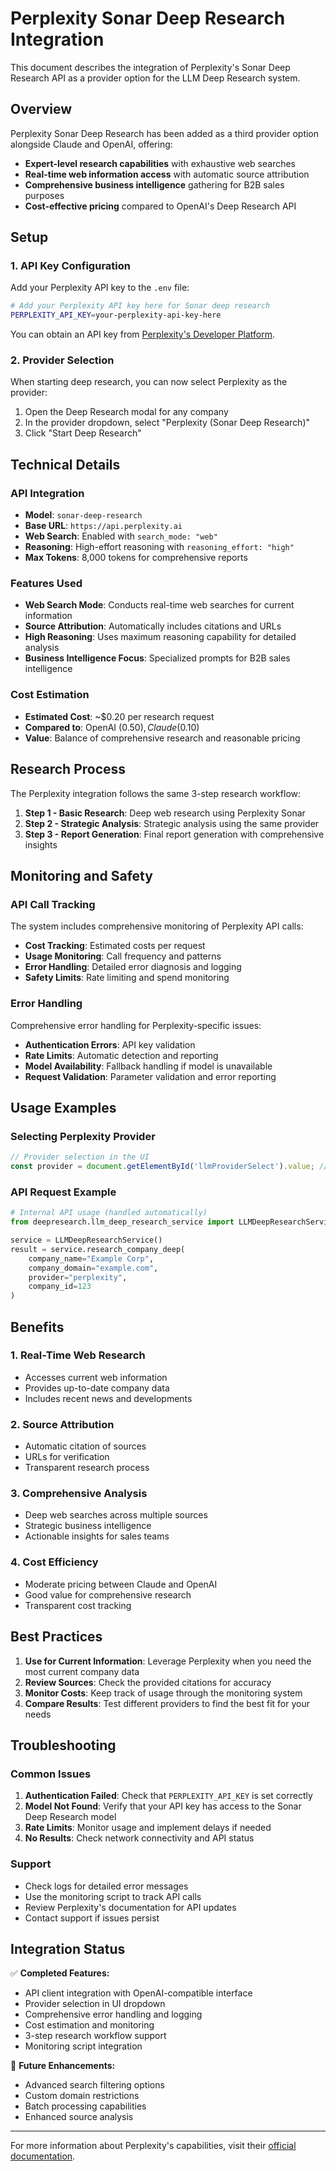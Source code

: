 # Perplexity Sonar Deep Research Integration

This document describes the integration of Perplexity's Sonar Deep Research API as a provider option for the LLM Deep Research system.

## Overview

Perplexity Sonar Deep Research has been added as a third provider option alongside Claude and OpenAI, offering:

- **Expert-level research capabilities** with exhaustive web searches
- **Real-time web information access** with automatic source attribution
- **Comprehensive business intelligence** gathering for B2B sales purposes
- **Cost-effective pricing** compared to OpenAI's Deep Research API

## Setup

### 1. API Key Configuration

Add your Perplexity API key to the `.env` file:

```bash
# Add your Perplexity API key here for Sonar deep research
PERPLEXITY_API_KEY=your-perplexity-api-key-here
```

You can obtain an API key from [Perplexity's Developer Platform](https://docs.perplexity.ai).

### 2. Provider Selection

When starting deep research, you can now select Perplexity as the provider:

1. Open the Deep Research modal for any company
2. In the provider dropdown, select "Perplexity (Sonar Deep Research)"
3. Click "Start Deep Research"

## Technical Details

### API Integration

- **Model**: `sonar-deep-research`
- **Base URL**: `https://api.perplexity.ai`
- **Web Search**: Enabled with `search_mode: "web"`
- **Reasoning**: High-effort reasoning with `reasoning_effort: "high"`
- **Max Tokens**: 8,000 tokens for comprehensive reports

### Features Used

- **Web Search Mode**: Conducts real-time web searches for current information
- **Source Attribution**: Automatically includes citations and URLs
- **High Reasoning**: Uses maximum reasoning capability for detailed analysis
- **Business Intelligence Focus**: Specialized prompts for B2B sales intelligence

### Cost Estimation

- **Estimated Cost**: ~$0.20 per research request
- **Compared to**: OpenAI ($0.50), Claude ($0.10)
- **Value**: Balance of comprehensive research and reasonable pricing

## Research Process

The Perplexity integration follows the same 3-step research workflow:

1. **Step 1 - Basic Research**: Deep web research using Perplexity Sonar
2. **Step 2 - Strategic Analysis**: Strategic analysis using the same provider
3. **Step 3 - Report Generation**: Final report generation with comprehensive insights

## Monitoring and Safety

### API Call Tracking

The system includes comprehensive monitoring of Perplexity API calls:

- **Cost Tracking**: Estimated costs per request
- **Usage Monitoring**: Call frequency and patterns
- **Error Handling**: Detailed error diagnosis and logging
- **Safety Limits**: Rate limiting and spend monitoring

### Error Handling

Comprehensive error handling for Perplexity-specific issues:

- **Authentication Errors**: API key validation
- **Rate Limits**: Automatic detection and reporting
- **Model Availability**: Fallback handling if model is unavailable
- **Request Validation**: Parameter validation and error reporting

## Usage Examples

### Selecting Perplexity Provider

```javascript
// Provider selection in the UI
const provider = document.getElementById('llmProviderSelect').value; // 'perplexity'
```

### API Request Example

```python
# Internal API usage (handled automatically)
from deepresearch.llm_deep_research_service import LLMDeepResearchService

service = LLMDeepResearchService()
result = service.research_company_deep(
    company_name="Example Corp",
    company_domain="example.com",
    provider="perplexity",
    company_id=123
)
```

## Benefits

### 1. Real-Time Web Research
- Accesses current web information
- Provides up-to-date company data
- Includes recent news and developments

### 2. Source Attribution
- Automatic citation of sources
- URLs for verification
- Transparent research process

### 3. Comprehensive Analysis
- Deep web searches across multiple sources
- Strategic business intelligence
- Actionable insights for sales teams

### 4. Cost Efficiency
- Moderate pricing between Claude and OpenAI
- Good value for comprehensive research
- Transparent cost tracking

## Best Practices

1. **Use for Current Information**: Leverage Perplexity when you need the most current company data
2. **Review Sources**: Check the provided citations for accuracy
3. **Monitor Costs**: Keep track of usage through the monitoring system
4. **Compare Results**: Test different providers to find the best fit for your needs

## Troubleshooting

### Common Issues

1. **Authentication Failed**: Check that `PERPLEXITY_API_KEY` is set correctly
2. **Model Not Found**: Verify that your API key has access to the Sonar Deep Research model
3. **Rate Limits**: Monitor usage and implement delays if needed
4. **No Results**: Check network connectivity and API status

### Support

- Check logs for detailed error messages
- Use the monitoring script to track API calls
- Review Perplexity's documentation for API updates
- Contact support if issues persist

## Integration Status

✅ **Completed Features:**
- API client integration with OpenAI-compatible interface
- Provider selection in UI dropdown
- Comprehensive error handling and logging
- Cost estimation and monitoring
- 3-step research workflow support
- Monitoring script integration

🔄 **Future Enhancements:**
- Advanced search filtering options
- Custom domain restrictions
- Batch processing capabilities
- Enhanced source analysis

---

For more information about Perplexity's capabilities, visit their [official documentation](https://docs.perplexity.ai).